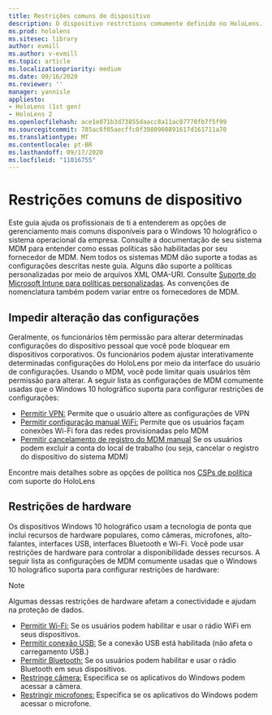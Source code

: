 ```yaml
---
title: Restrições comuns de dispositivo
description: O dispositivo restrctions comumente definido no HoloLens.
ms.prod: hololens
ms.sitesec: library
author: evmill
ms.author: v-evmill
ms.topic: article
ms.localizationpriority: medium
ms.date: 09/16/2020
ms.reviewer: ''
manager: yannisle
appliesto:
- HoloLens (1st gen)
- HoloLens 2
ms.openlocfilehash: ace1e071b3d73855daacc8a11ac87770fb7f5f99
ms.sourcegitcommit: 785ac6f05aecffc0f3980960891617d161711a70
ms.translationtype: MT
ms.contentlocale: pt-BR
ms.lasthandoff: 09/17/2020
ms.locfileid: "11016755"
---
```

# Restrições comuns de dispositivo 

Este guia ajuda os profissionais de ti a entenderem as opções de gerenciamento mais comuns disponíveis para o Windows 10 holográfico o sistema operacional da empresa. Consulte a documentação de seu sistema MDM para entender como essas políticas são habilitadas por seu fornecedor de MDM. Nem todos os sistemas MDM dão suporte a todas as configurações descritas neste guia. Alguns dão suporte a políticas personalizadas por meio de arquivos XML OMA-URI. Consulte [Suporte do Microsoft Intune para políticas personalizadas](https://docs.microsoft.com/mem/intune/configuration/custom-settings-windows-10). As convenções de nomenclatura também podem variar entre os fornecedores de MDM.

## Impedir alteração das configurações
Geralmente, os funcionários têm permissão para alterar determinadas configurações do dispositivo pessoal que você pode bloquear em dispositivos corporativos. Os funcionários podem ajustar interativamente determinadas configurações do HoloLens por meio da interface do usuário de configurações. Usando o MDM, você pode limitar quais usuários têm permissão para alterar. A seguir lista as configurações de MDM comumente usadas que o Windows 10 holográfico suporta para configurar restrições de configurações:
-   [Permitir VPN:](https://docs.microsoft.com/windows/client-management/mdm/policy-csp-settings#settings-allowvpn) Permite que o usuário altere as configurações de VPN
-   [Permitir configuração manual WiFi:](https://docs.microsoft.com/windows/client-management/mdm/policy-csp-wifi#wifi-allowmanualwificonfiguration) Permite que os usuários façam conexões Wi-Fi fora das redes provisionadas pelo MDM
-   [Permitir cancelamento de registro do MDM manual](https://docs.microsoft.com/windows/client-management/mdm/policy-csp-experience#experience-allowmanualmdmunenrollment) Se os usuários podem excluir a conta do local de trabalho (ou seja, cancelar o registro do dispositivo do sistema MDM)

Encontre mais detalhes sobre as opções de política nos [CSPs de política](https://docs.microsoft.com/windows/client-management/mdm/policy-csps-supported-by-hololens2) com suporte do HoloLens

## Restrições de hardware
Os dispositivos Windows 10 holográfico usam a tecnologia de ponta que inclui recursos de hardware populares, como câmeras, microfones, alto-falantes, interfaces USB, interfaces Bluetooth e Wi-Fi. Você pode usar restrições de hardware para controlar a disponibilidade desses recursos.
A seguir lista as configurações de MDM comumente usadas que o Windows 10 holográfico suporta para configurar restrições de hardware:

> [!NOTE]
> Algumas dessas restrições de hardware afetam a conectividade e ajudam na proteção de dados.

-   [Permitir Wi-Fi:](https://docs.microsoft.com/windows/client-management/mdm/policy-csp-wifi#wifi-allowwifi) Se os usuários podem habilitar e usar o rádio WiFi em seus dispositivos.
-   [Permitir conexão USB:](https://docs.microsoft.com/windows/client-management/mdm/policy-csp-connectivity#connectivity-allowusbconnection) Se a conexão USB está habilitada (não afeta o carregamento USB.)
-   [Permitir Bluetooth:](https://docs.microsoft.com/windows/client-management/mdm/policy-csp-connectivity#connectivity-allowbluetooth) Se os usuários podem habilitar e usar o rádio Bluetooth em seus dispositivos.
-   [Restringe câmera:](https://docs.microsoft.com/windows/client-management/mdm/policy-csp-privacy#privacy-letappsaccesscamera) Especifica se os aplicativos do Windows podem acessar a câmera.
-   [Restringir microfones:](https://docs.microsoft.com/windows/client-management/mdm/policy-csp-privacy#privacy-letappsaccessmicrophone) Especifica se os aplicativos do Windows podem acessar o microfone.
